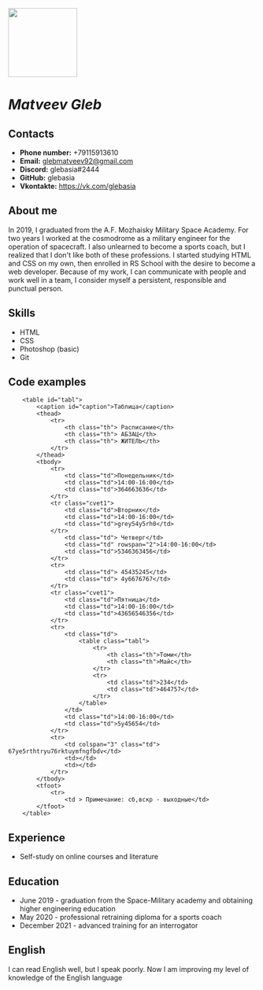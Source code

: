 <img src="https://sun9-57.userapi.com/impg/09lII5crpakw7Yy9mj0JBeVkzIwiH8Ry6-plwQ/4lXiUwC4hic.jpg?size=2560x1707&quality=96&sign=043f371655fc84bb46c06cc6d9d8e4e9&type=album" hight="100px" width="140px" >

# *Matveev Gleb*

## Contacts
* **Phone number:** +79115913610
* **Email:** glebmatveev92@gmail.com
* **Discord:** glebasia#2444
* **GitHub:** glebasia
* **Vkontakte:** https://vk.com/glebasia

## About me
In 2019, I graduated from the A.F. Mozhaisky Military Space Academy. For two years I worked at the cosmodrome as a military engineer for the operation of spacecraft. I also unlearned to become a sports coach, but I realized that I don't like both of these professions. I started studying HTML and CSS on my own, then enrolled in RS School with the desire to become a web developer. Because of my work, I can communicate with people and work well in a team, I consider myself a persistent, responsible and punctual person.

## Skills
* HTML
* CSS
* Photoshop (basic)
* Git

## Code examples
```
    <table id="tabl">
        <caption id="caption">Таблица</caption>
        <thead>
            <tr>
                <th class="th"> Расписание</th>
                <th class="th"> АБЗАЦ</th>
                <th class="th"> ЖИТЕЛЬ</th>
            </tr>
        </thead>
        <tbody>
            <tr>
                <td class="td">Понедельник</td>
                <td class="td">14:00-16:00</td>
                <td class="td">364663636</td>
            </tr>
            <tr class="cvet1">
                <td class="td">Вторник</td>
                <td class="td">14:00-16:00</td>
                <td class="td">grey54y5rh0</td>
            </tr>
                <td class="td"> Четверг</td>
                <td class="td" rowspan="2">14:00-16:00</td>
                <td class="td">5346363456</td>
            </tr>
            <tr>
                <td class="td"> 45435245</td>
                <td class="td"> 4y6676767</td>
            </tr> 
            <tr class="cvet1">
                <td class="td">Пятница</td>
                <td class="td">14:00-16:00</td>
                <td class="td">43656546356</td>
            </tr>
            <tr>
                <td class="td">
                    <table class="tabl">
                        <tr>
                            <th class="th">Томи</th>
                            <th class="th">Майс</th>
                        </tr>
                        <tr>
                            <td class="td">234</td>
                            <td class="td">464757</td>
                        </tr>
                    </table>
                </td>   
                <td class="td">14:00-16:00</td>
                <td class="td">5y45654</td>
            </tr>
            <tr>
                <td colspan="3" class="td"> 67ye5rthtryu76rktuymfngfbdv</td>
                <td></td>
                <td></td>
            </tr>
        </tbody>
        <tfoot>
            <tr>
                <td > Примечание: сб,вскр - выходные</td>
        </tfoot>
    </table>
```

## Experience
* Self-study on online courses and literature

## Education
* June 2019 - graduation from the Space-Military academy and obtaining higher engineering education
* May 2020 - professional retraining diploma for a sports coach
* December 2021 - advanced training for an interrogator

## English 
I can read English well, but I speak poorly. Now I am improving my level of knowledge of the English language
